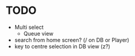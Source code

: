 TODO
====

- Multi select
  - Queue view
- search from home screen? (/ on DB or Player)
- key to centre selection in DB view (z?)
